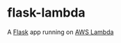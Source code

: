 # flask-lambda

A [Flask](https://flask.palletsprojects.com/en/2.2.x/) app running on [AWS Lambda](https://aws.amazon.com/lambda/)